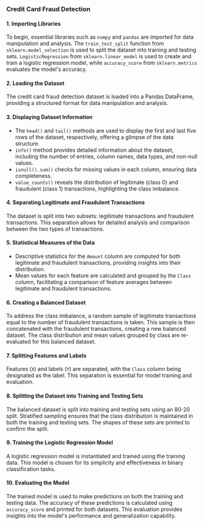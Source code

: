 ### Credit Card Fraud Detection 

#### 1. Importing Libraries
To begin, essential libraries such as `numpy` and `pandas` are imported for data manipulation and analysis. The `train_test_split` function from `sklearn.model_selection` is used to split the dataset into training and testing sets. `LogisticRegression` from `sklearn.linear_model` is used to create and train a logistic regression model, while `accuracy_score` from `sklearn.metrics` evaluates the model's accuracy.

#### 2. Loading the Dataset
The credit card fraud detection dataset is loaded into a Pandas DataFrame, providing a structured format for data manipulation and analysis.

#### 3. Displaying Dataset Information
- The `head()` and `tail()` methods are used to display the first and last five rows of the dataset, respectively, offering a glimpse of the data structure.
- `info()` method provides detailed information about the dataset, including the number of entries, column names, data types, and non-null values.
- `isnull().sum()` checks for missing values in each column, ensuring data completeness.
- `value_counts()` reveals the distribution of legitimate (class 0) and fraudulent (class 1) transactions, highlighting the class imbalance.

#### 4. Separating Legitimate and Fraudulent Transactions
The dataset is split into two subsets: legitimate transactions and fraudulent transactions. This separation allows for detailed analysis and comparison between the two types of transactions.

#### 5. Statistical Measures of the Data
- Descriptive statistics for the `Amount` column are computed for both legitimate and fraudulent transactions, providing insights into their distribution.
- Mean values for each feature are calculated and grouped by the `Class` column, facilitating a comparison of feature averages between legitimate and fraudulent transactions.

#### 6. Creating a Balanced Dataset
To address the class imbalance, a random sample of legitimate transactions equal to the number of fraudulent transactions is taken. This sample is then concatenated with the fraudulent transactions, creating a new balanced dataset. The class distribution and mean values grouped by class are re-evaluated for this balanced dataset.

#### 7. Splitting Features and Labels
Features (`X`) and labels (`Y`) are separated, with the `Class` column being designated as the label. This separation is essential for model training and evaluation.

#### 8. Splitting the Dataset into Training and Testing Sets
The balanced dataset is split into training and testing sets using an 80-20 split. Stratified sampling ensures that the class distribution is maintained in both the training and testing sets. The shapes of these sets are printed to confirm the split.

#### 9. Training the Logistic Regression Model
A logistic regression model is instantiated and trained using the training data. This model is chosen for its simplicity and effectiveness in binary classification tasks.

#### 10. Evaluating the Model
The trained model is used to make predictions on both the training and testing data. The accuracy of these predictions is calculated using `accuracy_score` and printed for both datasets. This evaluation provides insights into the model's performance and generalization capability.
